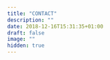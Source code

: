 ```yaml
---
title: "CONTACT"
description: ""
date: 2018-12-16T15:31:35+01:00
draft: false
image: ""
hidden: true
---
```

